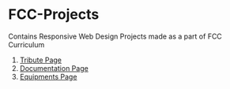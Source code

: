 # FCC-Projects
Contains Responsive Web Design Projects made as a part of FCC Curriculum

1. [Tribute Page](https://codepen.io/deepika-rana/pen/ZgBbwX)
2. [Documentation Page](https://codepen.io/deepika-rana/pen/ZgLYwM)
3. [Equipments Page](https://codepen.io/deepika-rana/pen/LwxPLN)
